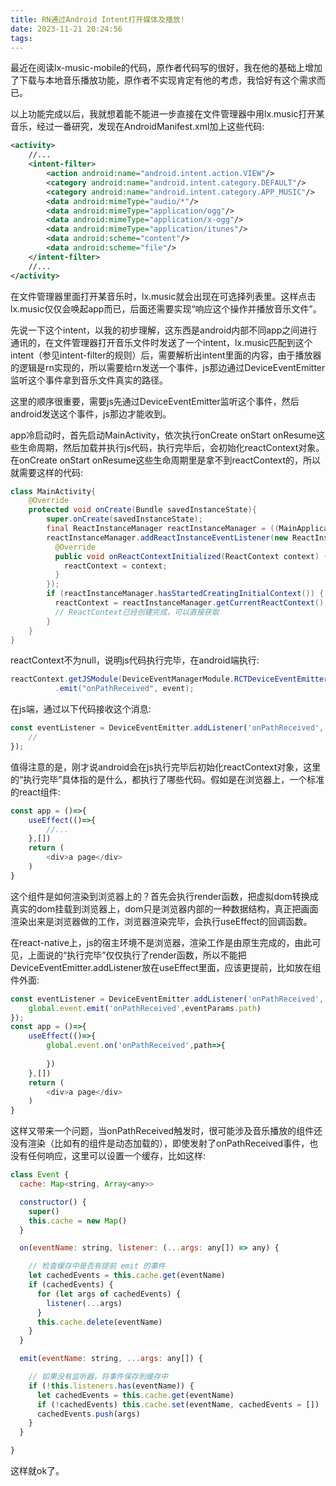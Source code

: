 ```yaml
---
title: RN通过Android Intent打开媒体及播放!
date: 2023-11-21 20:24:56
tags:
---
```


最近在阅读lx-music-mobile的代码，原作者代码写的很好，我在他的基础上增加了下载与本地音乐播放功能，原作者不实现肯定有他的考虑，我恰好有这个需求而已。

以上功能完成以后，我就想着能不能进一步直接在文件管理器中用lx.music打开某音乐，经过一番研究，发现在AndroidManifest.xml加上这些代码:
```xml
<activity>
    //...
    <intent-filter>
        <action android:name="android.intent.action.VIEW"/>
        <category android:name="android.intent.category.DEFAULT"/>
        <category android:name="android.intent.category.APP_MUSIC"/>
        <data android:mimeType="audio/*"/>
        <data android:mimeType="application/ogg"/>
        <data android:mimeType="application/x-ogg"/>
        <data android:mimeType="application/itunes"/>
        <data android:scheme="content"/>
        <data android:scheme="file"/>
    </intent-filter>
    //...
</activity>
```
在文件管理器里面打开某音乐时，lx.music就会出现在可选择列表里。这样点击lx.music仅仅会唤起app而已，后面还需要实现“响应这个操作并播放音乐文件”。

先说一下这个intent，以我的初步理解，这东西是android内部不同app之间进行通讯的，在文件管理器打开音乐文件时发送了一个intent，lx.music匹配到这个intent（参见intent-filter的规则）后，需要解析出intent里面的内容，由于播放器的逻辑是rn实现的，所以需要给rn发送一个事件，js那边通过DeviceEventEmitter监听这个事件拿到音乐文件真实的路径。

这里的顺序很重要，需要js先通过DeviceEventEmitter监听这个事件，然后android发送这个事件，js那边才能收到。

app冷启动时，首先启动MainActivity，依次执行onCreate onStart onResume这些生命周期，然后加载并执行js代码，执行完毕后，会初始化reactContext对象。在onCreate onStart onResume这些生命周期里是拿不到reactContext的，所以就需要这样的代码:
```java
class MainActivity{
    @Override
    protected void onCreate(Bundle savedInstanceState){
        super.onCreate(savedInstanceState);
        final ReactInstanceManager reactInstanceManager = ((MainApplication) getApplication()).getReactNativeHost().getReactInstanceManager();
        reactInstanceManager.addReactInstanceEventListener(new ReactInstanceManager.ReactInstanceEventListener() {
          @Override
          public void onReactContextInitialized(ReactContext context) {
            reactContext = context;
          }
        });
        if (reactInstanceManager.hasStartedCreatingInitialContext()) {
          reactContext = reactInstanceManager.getCurrentReactContext();
          // ReactContext已经创建完成，可以直接获取
        }
    }
}
```
reactContext不为null，说明js代码执行完毕，在android端执行:
```java
reactContext.getJSModule(DeviceEventManagerModule.RCTDeviceEventEmitter.class)
          .emit("onPathReceived", event);
```
在js端，通过以下代码接收这个消息:
```javascript
const eventListener = DeviceEventEmitter.addListener('onPathReceived', eventParams => {
    //
});
```
值得注意的是，刚才说android会在js执行完毕后初始化reactContext对象，这里的“执行完毕”具体指的是什么，都执行了哪些代码。假如是在浏览器上，一个标准的react组件:
```javascript
const app = ()=>{
    useEffect(()=>{
        //...
    },[])
    return (
        <div>a page</div> 
    )
}
```
这个组件是如何渲染到浏览器上的？首先会执行render函数，把虚拟dom转换成真实的dom挂载到浏览器上，dom只是浏览器内部的一种数据结构，真正把画面渲染出来是浏览器做的工作，浏览器渲染完毕，会执行useEffect的回调函数。

在react-native上，js的宿主环境不是浏览器，渲染工作是由原生完成的，由此可见，上面说的“执行完毕”仅仅执行了render函数，所以不能把DeviceEventEmitter.addListener放在useEffect里面，应该更提前，比如放在组件外面:
```javascript
const eventListener = DeviceEventEmitter.addListener('onPathReceived', eventParams => {
    global.event.emit('onPathReceived',eventParams.path)
});
const app = ()=>{
    useEffect(()=>{
        global.event.on('onPathReceived',path=>{
            
        })
    },[])
    return (
        <div>a page</div> 
    )
}
```
这样又带来一个问题，当onPathReceived触发时，很可能涉及音乐播放的组件还没有渲染（比如有的组件是动态加载的），即使发射了onPathReceived事件，也没有任何响应，这里可以设置一个缓存，比如这样:
```javascript
class Event {
  cache: Map<string, Array<any>>

  constructor() {
    super()
    this.cache = new Map()
  }

  on(eventName: string, listener: (...args: any[]) => any) {

    // 检查缓存中是否有提前 emit 的事件
    let cachedEvents = this.cache.get(eventName)
    if (cachedEvents) {
      for (let args of cachedEvents) {
        listener(...args)
      }
      this.cache.delete(eventName)
    }
  }

  emit(eventName: string, ...args: any[]) {

    // 如果没有监听器，将事件保存到缓存中
    if (!this.listeners.has(eventName)) {
      let cachedEvents = this.cache.get(eventName)
      if (!cachedEvents) this.cache.set(eventName, cachedEvents = [])
      cachedEvents.push(args)
    }
  }

}
```
这样就ok了。



